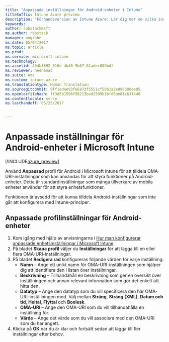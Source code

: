 ```yaml
---
title: "Anpassade inställningar för Android-enheter i Intune"
titleSuffix: Intune Azure preview
description: "Förhandsversion av Intune Azure: Lär dig mer om vilka inställningar du kan använda i en anpassad Android-profil."
keywords: 
author: robstackmsft
ms.author: robstack
manager: angrobe
ms.date: 05/04/2017
ms.topic: article
ms.prod: 
ms.service: microsoft-intune
ms.technology: 
ms.assetid: 494b3892-916e-4b40-9b67-61adec889bdf
ms.reviewer: heenamac
ms.suite: ems
ms.custom: intune-azure
ms.translationtype: Human Translation
ms.sourcegitcommit: 9ff1adae93fe6873f5551cf58b1a2e89638dee85
ms.openlocfilehash: ff3d3b1596f58213bed2509b1bfd5ae81c63f440
ms.contentlocale: sv-se
ms.lasthandoff: 05/23/2017


---
```


# <a name="custom-settings-for-android-devices-in-microsoft-intune"></a>Anpassade inställningar för Android-enheter i Microsoft Intune

[!INCLUDE[azure_preview](./includes/azure_preview.md)]

Använd **Anpassad** profil för Android i Microsoft Intune för att tilldela OMA-URI-inställningar som kan användas för att styra funktioner på Android-enheter. Detta är standardinställningar som många tillverkare av mobila enheter använder för att styra enhetsfunktioner.

Funktionen är avsedd för att kunna tilldela Android-inställningar som inte går att konfigurera med Intune-principer.

## <a name="custom-profile-settings-for-android-devices"></a>Anpassade profilinställningar för Android-enheter

1. Kom igång med hjälp av anvisningarna i [Hur man konfigurerar anpassade enhetsinställningar i Microsoft Intune](custom-settings-configure.md).
2. På bladet **Skapa profil** väljer du **Inställningar** för att lägga till en eller flera OMA-URI-inställningar.
3. På bladet **Redigera rad** konfigureras följande värden för varje inställning:
    - **Namn** – Ange ett unikt namn för OMA-URI-inställningen som hjälper dig att identifiera den i listan över inställningar.
    - **Beskrivning** – Tillhandahåll en beskrivning som ger en översikt över inställningen och annan relevant information som gör det enkelt att hitta den.
    - **Datatyp** – Ange den datatyp som du vill specificera den här OMA-URI-inställningen med. Välj mellan **Sträng**, **Sträng (XML)**, **Datum och tid**, **Heltal**, **Flyttal** och **Boolesk**.
    - **OMA-URI** – Ange den OMA-URI som du vill tillhandahålla en inställning för.
    - **Värde** – Ange det värde som du vill associera med den OMA-URI som du har angett.
4. Klicka på **OK** när du är klar och fortsätt sedan att lägga till fler inställningar efter behov.

